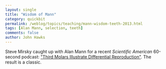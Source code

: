 ```yaml
---
layout: single 
title: "Wisdom of Mann" 
category: quickbit
permalink: /weblog/topics/teaching/mann-wisdom-teeth-2013.html
tags: [Alan Mann, selection, teeth] 
comments: false 
author: John Hawks 
---
```


Steve Mirsky caught up with Alan Mann for a recent <em>Scientific American</em> 60-second podcast: <a href="http://www.scientificamerican.com/podcast/episode.cfm?id=third-molars-illustrate-differentia-13-02-18">"Third Molars Illustrate Differential Reproduction"</a>. The result is a classic.

